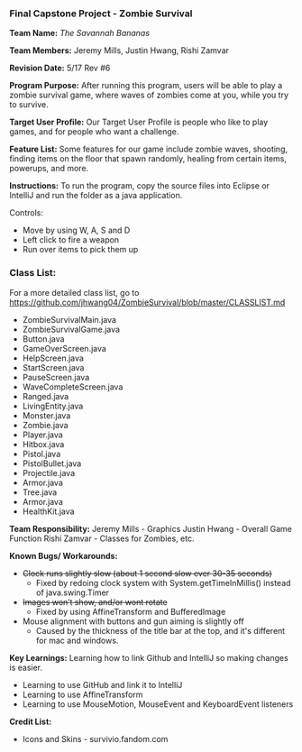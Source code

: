 ### Final Capstone Project - Zombie Survival

**Team Name:** *The Savannah Bananas*

**Team Members:** Jeremy Mills, Justin Hwang, Rishi Zamvar

**Revision Date:** 5/17 Rev #6

**Program Purpose:** After running this program, users will be able to play a zombie survival game, where waves of zombies come at you, while you try to survive.

**Target User Profile:** Our Target User Profile is people who like to play games, and for people who want a challenge.

**Feature List:** Some features for our game include zombie waves, shooting, finding items on the floor that spawn randomly, healing from certain items, powerups, and more.

**Instructions:** To run the program, copy the source files into Eclipse or IntelliJ and run the folder as a java application.  

Controls:
  * Move by using W, A, S and D
  * Left click to fire a weapon
  * Run over items to pick them up


### Class List:

For a more detailed class list, go to https://github.com/jhwang04/ZombieSurvival/blob/master/CLASSLIST.md

  * ZombieSurvivalMain.java
  * ZombieSurvivalGame.java
  * Button.java
  * GameOverScreen.java
  * HelpScreen.java
  * StartScreen.java
  * PauseScreen.java
  * WaveCompleteScreen.java
  * Ranged.java
  * LivingEntity.java
  * Monster.java
  * Zombie.java
  * Player.java
  * Hitbox.java
  * Pistol.java
  * PistolBullet.java
  * Projectile.java
  * Armor.java
  * Tree.java
  * Armor.java
  * HealthKit.java


**Team Responsibility:** Jeremy Mills - Graphics
			    Justin Hwang - Overall Game Function
			    Rishi Zamvar - Classes for Zombies, etc.
 
**Known Bugs/ Workarounds:**
  * ~~Clock runs slightly slow (about 1 second slow ever 30-35 seconds)~~
    * Fixed by redoing clock system with System.getTimeInMillis() instead of java.swing.Timer
  * ~~Images won’t show, and/or wont rotate~~
    * Fixed by using AffineTransform and BufferedImage
  * Mouse alignment with buttons and gun aiming is slightly off
    * Caused by the thickness of the title bar at the top, and it's different for mac and windows.


**Key Learnings:** Learning how to link Github and IntelliJ so making changes is easier.
  * Learning to use GitHub and link it to IntelliJ
  * Learning to use AffineTransform
  * Learning to use MouseMotion, MouseEvent and KeyboardEvent listeners


**Credit List:**
  * Icons and Skins - survivio.fandom.com
